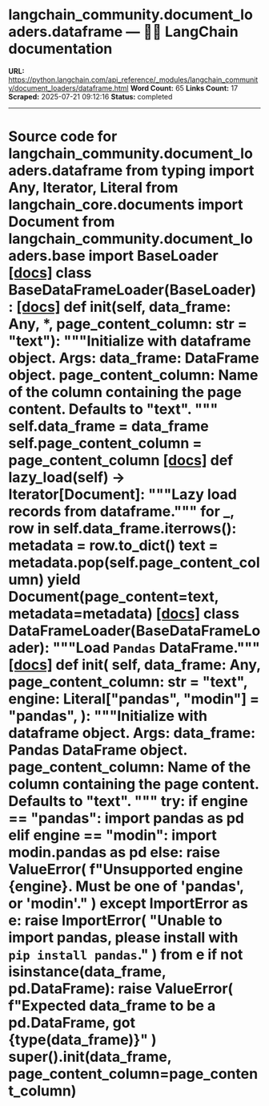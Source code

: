 # langchain_community.document_loaders.dataframe — 🦜🔗 LangChain  documentation

**URL:** https://python.langchain.com/api_reference/_modules/langchain_community/document_loaders/dataframe.html
**Word Count:** 65
**Links Count:** 17
**Scraped:** 2025-07-21 09:12:16
**Status:** completed

---

# Source code for langchain\_community.document\_loaders.dataframe               from typing import Any, Iterator, Literal          from langchain_core.documents import Document          from langchain_community.document_loaders.base import BaseLoader                              [[docs]](https://python.langchain.com/api_reference/community/document_loaders/langchain_community.document_loaders.dataframe.BaseDataFrameLoader.html#langchain_community.document_loaders.xorbits.BaseDataFrameLoader)     class BaseDataFrameLoader(BaseLoader):                    [[docs]](https://python.langchain.com/api_reference/community/document_loaders/langchain_community.document_loaders.dataframe.BaseDataFrameLoader.html#langchain_community.document_loaders.xorbits.BaseDataFrameLoader.__init__)         def __init__(self, data_frame: Any, *, page_content_column: str = "text"):             """Initialize with dataframe object.                  Args:                 data_frame: DataFrame object.                 page_content_column: Name of the column containing the page content.                   Defaults to "text".             """             self.data_frame = data_frame             self.page_content_column = page_content_column                                        [[docs]](https://python.langchain.com/api_reference/community/document_loaders/langchain_community.document_loaders.dataframe.BaseDataFrameLoader.html#langchain_community.document_loaders.xorbits.BaseDataFrameLoader.lazy_load)         def lazy_load(self) -> Iterator[Document]:             """Lazy load records from dataframe."""                  for _, row in self.data_frame.iterrows():                 metadata = row.to_dict()                 text = metadata.pop(self.page_content_column)                 yield Document(page_content=text, metadata=metadata)                                                            [[docs]](https://python.langchain.com/api_reference/community/document_loaders/langchain_community.document_loaders.dataframe.DataFrameLoader.html#langchain_community.document_loaders.xorbits.DataFrameLoader)     class DataFrameLoader(BaseDataFrameLoader):         """Load `Pandas` DataFrame."""                         [[docs]](https://python.langchain.com/api_reference/community/document_loaders/langchain_community.document_loaders.dataframe.DataFrameLoader.html#langchain_community.document_loaders.xorbits.DataFrameLoader.__init__)         def __init__(             self,             data_frame: Any,             page_content_column: str = "text",             engine: Literal["pandas", "modin"] = "pandas",         ):             """Initialize with dataframe object.                  Args:                 data_frame: Pandas DataFrame object.                 page_content_column: Name of the column containing the page content.                   Defaults to "text".             """             try:                 if engine == "pandas":                     import pandas as pd                 elif engine == "modin":                     import modin.pandas as pd                 else:                     raise ValueError(                         f"Unsupported engine {engine}. Must be one of 'pandas', or 'modin'."                     )             except ImportError as e:                 raise ImportError(                     "Unable to import pandas, please install with `pip install pandas`."                 ) from e                  if not isinstance(data_frame, pd.DataFrame):                 raise ValueError(                     f"Expected data_frame to be a pd.DataFrame, got {type(data_frame)}"                 )             super().__init__(data_frame, page_content_column=page_content_column)
